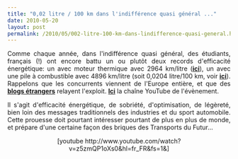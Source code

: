 ```yaml
---
title: "0,02 litre / 100 km dans l'indifférence quasi général ..."
date: 2010-05-20
layout: post
permalink: /2010/05/002-litre-100-km-dans-lindifference-quasi-general.html
---
```


<p style="text-align: justify">Comme chaque année, dans l'indifférence quasi général, des étudiants, français (!) ont encore battu un ou plutôt deux records d'efficacité énergétique: un avec moteur thermique avec 2964 km/litre (<strong><a href="/wp-content/uploads/sites/6/2010/05/SEME_2010_Results_Protoype_ICE.pdf" target="_blank">ici</a></strong>), un avec une pile à combustible avec 4896 km/litre (soit 0,0204 litre/100 km, voir <strong><a href="/wp-content/uploads/sites/6/2010/05/SEME_2010_Results_Protoype_Fuel_Cells.pdf" target="_blank">ici</a></strong>). Rappelons que les concurrents viennent de l'Europe entière, et que des <strong><a href="http://www.gizmag.com/shell-fuel-efficiency-record-beaten/15163/" target="_blank">blogs étrangers</a></strong> relayent l'exploit. <strong><a href="http://www.youtube.com/user/Shell#g/c/027E2B6D9900A88F" target="_blank">Ici</a></strong> la chaîne YouTube de l'évènement.</p> <p style="text-align: justify">Il s'agit d'efficacité énergétique, de sobriété, d'optimisation, de légèreté, bien loin des messages traditionnels des industries et du sport automobile. Cette prouesse doit pourtant intéresser pourtant de plus en plus de monde, et prépare d'une certaine façon des briques des Transports du Futur...<br /></p> <p style="text-align: center">  [youtube http://www.youtube.com/watch?v=z5zmQP1oXs0&hl=fr_FR&fs=1&]</p>